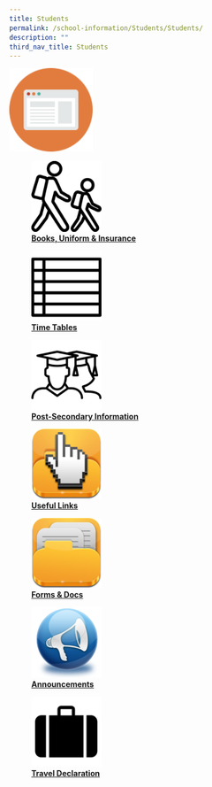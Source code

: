 ```yaml
---
title: Students
permalink: /school-information/Students/Students/
description: ""
third_nav_title: Students
---
```

<img style="width:30%;height:50%" src="/images/School%20information/Students/Students/MID.png">

<div>


<div> 

<a href="/school-information/Students/Uniform-and-Textbook-Matters/">

<figure>
<img style="width:30%;height:50%" src="/images/School%20information/Students/Students/S1.png">
<figcaption> <strong> Books, Uniform & Insurance </strong> </figcaption>

</figure>

</a>

</div>

<div>

</div>

</div>

<div>


<div>

<a href="/school-information/Students/Timetables/">

<figure>
<img style="width:30%;height:50%" src="/images/School%20information/Students/Students/S2.png">
<figcaption> <strong> Time Tables </strong> </figcaption>

</figure>

</a>

</div>

<div>

</div>

</div>

<div>


<div>

<a href="/school-information/Students/Post-Secondary-Information/">

<figure>
<img style="width:30%;height:50%" src="/images/School%20information/Students/Students/S3.png">
<figcaption> <strong> Post-Secondary Information </strong> </figcaption>

</figure>

</a>

</div>

<div>

</div>

</div>

<div>


<div>

<a href="/school-information/Students/Useful-Links-For-Students/">

<figure>
<img style="width:30%;height:50%" src="/images/School%20information/Students/Students/S4.png">
<figcaption> <strong> Useful Links </strong> </figcaption>

</figure>

</a>

</div>

<div>

</div>

</div>

<div>


<div>

<a href="/school-information/Students/Financial-Assistance-and-Insurance-Matters/">

<figure>
<img style="width:30%;height:50%" src="/images/School%20information/Students/Students/S5.png">
<figcaption> <strong> Forms & Docs </strong> </figcaption>

</figure>

</a>

</div>

<div>

</div>

</div>

<div>


<div>

<a href="/school-information/Students/Announcements/">

<figure>
<img style="width:30%;height:50%" src="/images/School%20information/Students/Students/S6.png">
<figcaption> <strong> Announcements </strong> </figcaption>

</figure>

</a>

</div>

<div>

</div>

</div>

<div>


<div>

<a href="/school-information/Students/Travel-Declaration/">

<figure>
<img style="width:30%;height:50%" src="/images/School%20information/Students/Students/S7.png">
<figcaption> <strong> Travel Declaration </strong> </figcaption>

</figure>

</a>

</div>

<div>

</div>

</div>